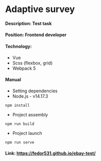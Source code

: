 # Adaptive survey
#### Description: Test task
#### Position: Frontend developer
#### Technology:
* Vue 
* Scss (flexbox, grid)
* Webpack 5
#### Manual
* Setting dependencies 
* Node.js - v14.17.3
```
npm install
```
* Project assembly
```
npm run build
```
* Project launch
```
npm run serve
```
#### Link: https://fedor531.github.io/ebay-test/

